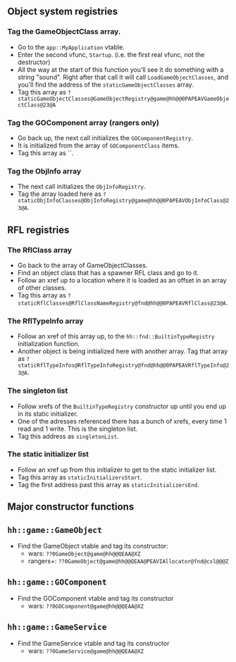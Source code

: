 
## Object system registries
### Tag the GameObjectClass array.
* Go to the `app::MyApplication` vtable.
* Enter the second vfunc, `Startup`. (i.e. the first real vfunc, not the destructor)
* All the way at the start of this function you'll see it do something with a string "sound".
  Right after that call it will call `LoadGameObjectClasses`, and you'll find the address of the
  `staticGameObjectClasses` array.
* Tag this array as `?staticGameObjectClasses@GameObjectRegistry@game@hh@@0PAPEAVGameObjectClass@23@A`

### Tag the GOComponent array (rangers only)
* Go back up, the next call initializes the `GOComponentRegistry`.
* It is initialized from the array of `GOComponentClass` items.
* Tag this array as ``.

### Tag the ObjInfo array
* The next call initializes the `ObjInfoRegistry`.
* Tag the array loaded here as `?staticObjInfoClasses@ObjInfoRegistry@game@hh@@0PAPEAVObjInfoClass@23@A`.

## RFL registries
### The RflClass array
* Go back to the array of GameObjectClasses.
* Find an object class that has a spawner RFL class and go to it.
* Follow an xref up to a location where it is loaded as an offset in an array of other classes.
* Tag this array as `?staticRflClasses@RflClassNameRegistry@fnd@hh@@0PAPEAVRflClass@23@A`.

### The RflTypeInfo array
* Follow an xref of this array up, to the `hh::fnd::BuiltinTypeRegistry` initialization function.
* Another object is being initialized here with another array. Tag that array as `?staticRflTypeInfos@RflTypeInfoRegistry@fnd@hh@@0PAPEAVRflTypeInfo@23@A`.

### The singleton list
* Follow xrefs of the `BuiltinTypeRegistry` constructor up until you end up in its static initializer.
* One of the adresses referenced there has a bunch of xrefs, every time 1 read and 1 write. This is the singleton list.
* Tag this address as `singletonList`.

### The static initializer list
* Follow an xref up from this initializer to get to the static initializer list.
* Tag this array as `staticInitializersStart`.
* Tag the first address past this array as `staticInitializersEnd`.

## Major constructor functions
## `hh::game::GameObject`
* Find the GameObject vtable and tag its constructor:
    * wars: `??0GameObject@game@hh@@QEAA@XZ`
    * rangers+: `??0GameObject@game@hh@@QEAA@PEAVIAllocator@fnd@csl@@@Z`

## `hh::game::GOComponent`
* Find the GOComponent vtable and tag its constructor
    * wars: `??0GOComponent@game@hh@@QEAA@XZ`

## `hh::game::GameService`
* Find the GameService vtable and tag its constructor
    * wars: `??0GameService@game@hh@@QEAA@XZ`
